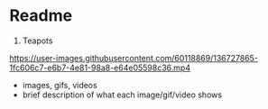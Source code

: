 # Readme


1. Teapots


https://user-images.githubusercontent.com/60118869/136727865-1fc606c7-e6b7-4e81-98a8-e64e05598c36.mp4




* images, gifs, videos
* brief description of what each image/gif/video shows

